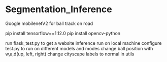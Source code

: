 # Segmentation_Inference
Google mobilenetV2 for ball track on road

pip install tensorflow==1.12.0
pip install opencv-python

run flask_test.py to get a website inference run on local machine
configure test.py to run on different models and modes
change ball position with w,a,d(up, left, right)
change cityscape labels to normal in utils


